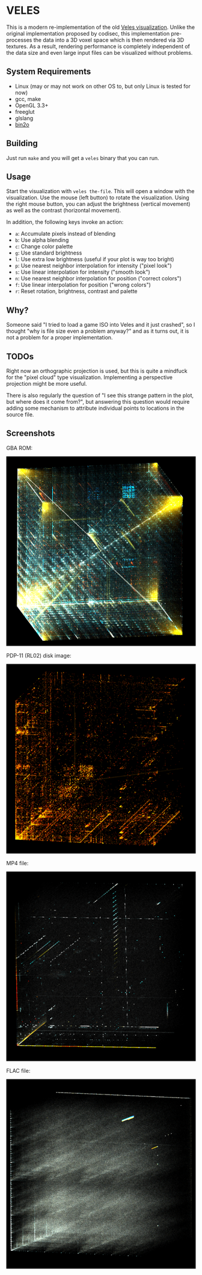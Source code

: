 VELES
=====

This is a modern re-implementation of the old
[Veles visualization](https://codisec.com/binary-visualization-explained/).
Unlike the original implementation proposed by codisec, this implementation
pre-processes the data into a 3D voxel space which is then rendered via 3D
textures. As a result, rendering performance is completely independent of the
data size and even large input files can be visualized without problems.


System Requirements
-------------------

- Linux (may or may not work on other OS to, but only Linux is tested for now)
- gcc, make
- OpenGL 3.3+
- freeglut
- glslang
- [bin2o](https://github.com/hackyourlife/bin2o)


Building
--------

Just run `make` and you will get a `veles` binary that you can run.


Usage
-----

Start the visualization with `veles the-file`. This will open a window with the
visualization. Use the mouse (left button) to rotate the visualization.
Using the right mouse button, you can adjust the brightness (vertical movement)
as well as the contrast (horizontal movement).

In addition, the following keys invoke an action:

- `a`: Accumulate pixels instead of blending
- `b`: Use alpha blending
- `c`: Change color palette
- `g`: Use standard brightness
- `l`: Use extra low brightness (useful if your plot is way too bright)
- `p`: Use nearest neighbor interpolation for intensity ("pixel look")
- `s`: Use linear interpolation for intensity ("smooth look")
- `n`: Use nearest neighbor interpolation for position ("correct colors")
- `f`: Use linear interpolation for position ("wrong colors")
- `r`: Reset rotation, brightness, contrast and palette


Why?
----

Someone said "I tried to load a game ISO into Veles and it just crashed", so I
thought "why is file size even a problem anyway?" and as it turns out, it is
not a problem for a proper implementation.


TODOs
-----

Right now an orthographic projection is used, but this is quite a mindfuck for
the "pixel cloud" type visualization. Implementing a perspective projection
might be more useful.

There is also regularly the question of "I see this strange pattern in the
plot, but where does it come from?", but answering this question would require
adding some mechanism to attribute individual points to locations in the source
file.


Screenshots
-----------

GBA ROM:

![GBA ROM](https://raw.githubusercontent.com/hackyourlife/veles/master/doc/gba-rom.png)

PDP-11 (RL02) disk image:

![RL02 disk](https://raw.githubusercontent.com/hackyourlife/veles/master/doc/pdp11-disk.png)

MP4 file:

![MP4 file](https://raw.githubusercontent.com/hackyourlife/veles/master/doc/mp4-file.png)

FLAC file:

![FLAC file](https://raw.githubusercontent.com/hackyourlife/veles/master/doc/flac-file.png)
